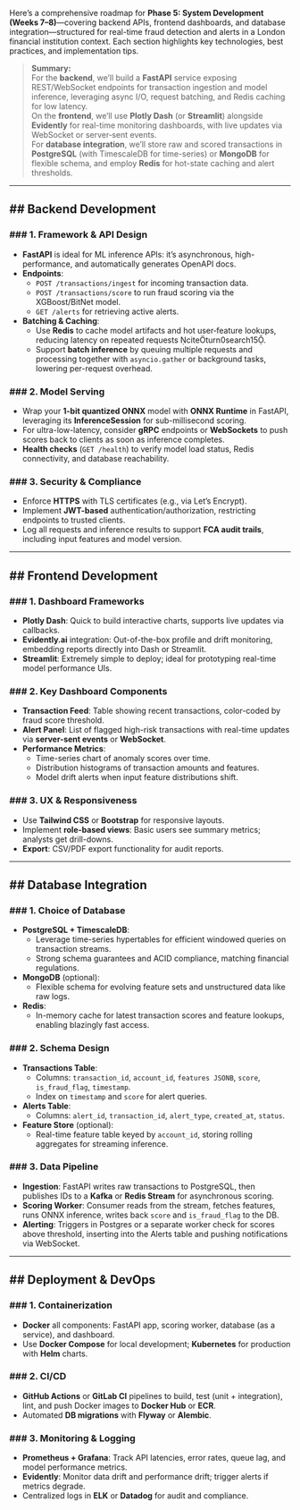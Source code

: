 Here’s a comprehensive roadmap for **Phase 5: System Development (Weeks 7–8)**—covering backend APIs, frontend dashboards, and database integration—structured for real-time fraud detection and alerts in a London financial institution context. Each section highlights key technologies, best practices, and implementation tips.

> **Summary:**  
> For the **backend**, we’ll build a **FastAPI** service exposing REST/WebSocket endpoints for transaction ingestion and model inference, leveraging async I/O, request batching, and Redis caching for low latency.  
> On the **frontend**, we’ll use **Plotly Dash** (or **Streamlit**) alongside **Evidently** for real-time monitoring dashboards, with live updates via WebSocket or server‐sent events.  
> For **database integration**, we’ll store raw and scored transactions in **PostgreSQL** (with TimescaleDB for time-series) or **MongoDB** for flexible schema, and employ **Redis** for hot-state caching and alert thresholds.

---

## ## Backend Development

### ### 1. Framework & API Design  
- **FastAPI** is ideal for ML inference APIs: it’s asynchronous, high-performance, and automatically generates OpenAPI docs.  
- **Endpoints**:  
  - `POST /transactions/ingest` for incoming transaction data.  
  - `POST /transactions/score` to run fraud scoring via the XGBoost/BitNet model.  
  - `GET /alerts` for retrieving active alerts.  
- **Batching & Caching**:  
  - Use **Redis** to cache model artifacts and hot user‐feature lookups, reducing latency on repeated requests citeturn0search15.  
  - Support **batch inference** by queuing multiple requests and processing together with `asyncio.gather` or background tasks, lowering per-request overhead.

### ### 2. Model Serving  
- Wrap your **1-bit quantized ONNX** model with **ONNX Runtime** in FastAPI, leveraging its **InferenceSession** for sub-millisecond scoring.  
- For ultra-low-latency, consider **gRPC** endpoints or **WebSockets** to push scores back to clients as soon as inference completes.  
- **Health checks** (`GET /health`) to verify model load status, Redis connectivity, and database reachability.

### ### 3. Security & Compliance  
- Enforce **HTTPS** with TLS certificates (e.g., via Let’s Encrypt).  
- Implement **JWT-based** authentication/authorization, restricting endpoints to trusted clients.  
- Log all requests and inference results to support **FCA audit trails**, including input features and model version.

---

## ## Frontend Development

### ### 1. Dashboard Frameworks  
- **Plotly Dash**: Quick to build interactive charts, supports live updates via callbacks.  
- **Evidently.ai** integration: Out-of-the-box profile and drift monitoring, embedding reports directly into Dash or Streamlit.  
- **Streamlit**: Extremely simple to deploy; ideal for prototyping real-time model performance UIs.

### ### 2. Key Dashboard Components  
- **Transaction Feed**: Table showing recent transactions, color-coded by fraud score threshold.  
- **Alert Panel**: List of flagged high-risk transactions with real-time updates via **server-sent events** or **WebSocket**.  
- **Performance Metrics**:  
  - Time-series chart of anomaly scores over time.  
  - Distribution histograms of transaction amounts and features.  
  - Model drift alerts when input feature distributions shift.

### ### 3. UX & Responsiveness  
- Use **Tailwind CSS** or **Bootstrap** for responsive layouts.  
- Implement **role-based views**: Basic users see summary metrics; analysts get drill-downs.  
- **Export**: CSV/PDF export functionality for audit reports.

---

## ## Database Integration

### ### 1. Choice of Database  
- **PostgreSQL + TimescaleDB**:  
  - Leverage time-series hypertables for efficient windowed queries on transaction streams.  
  - Strong schema guarantees and ACID compliance, matching financial regulations.  
- **MongoDB** (optional):  
  - Flexible schema for evolving feature sets and unstructured data like raw logs.  
- **Redis**:  
  - In-memory cache for latest transaction scores and feature lookups, enabling blazingly fast access.

### ### 2. Schema Design  
- **Transactions Table**:  
  - Columns: `transaction_id`, `account_id`, `features JSONB`, `score`, `is_fraud_flag`, `timestamp`.  
  - Index on `timestamp` and `score` for alert queries.  
- **Alerts Table**:  
  - Columns: `alert_id`, `transaction_id`, `alert_type`, `created_at`, `status`.  
- **Feature Store** (optional):  
  - Real-time feature table keyed by `account_id`, storing rolling aggregates for streaming inference.

### ### 3. Data Pipeline  
- **Ingestion**: FastAPI writes raw transactions to PostgreSQL, then publishes IDs to a **Kafka** or **Redis Stream** for asynchronous scoring.  
- **Scoring Worker**: Consumer reads from the stream, fetches features, runs ONNX inference, writes back `score` and `is_fraud_flag` to the DB.  
- **Alerting**: Triggers in Postgres or a separate worker check for scores above threshold, inserting into the Alerts table and pushing notifications via WebSocket.

---

## ## Deployment & DevOps

### ### 1. Containerization  
- **Docker** all components: FastAPI app, scoring worker, database (as a service), and dashboard.  
- Use **Docker Compose** for local development; **Kubernetes** for production with **Helm** charts.

### ### 2. CI/CD  
- **GitHub Actions** or **GitLab CI** pipelines to build, test (unit + integration), lint, and push Docker images to **Docker Hub** or **ECR**.  
- Automated **DB migrations** with **Flyway** or **Alembic**.

### ### 3. Monitoring & Logging  
- **Prometheus + Grafana**: Track API latencies, error rates, queue lag, and model performance metrics.  
- **Evidently**: Monitor data drift and performance drift; trigger alerts if metrics degrade.  
- Centralized logs in **ELK** or **Datadog** for audit and compliance.
